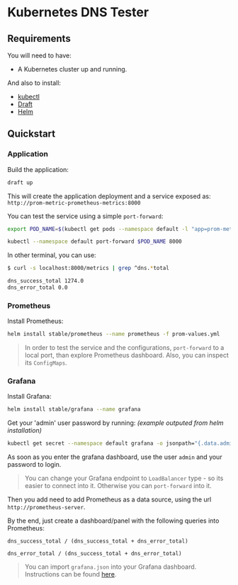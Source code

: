 # Kubernetes DNS Tester

## Requirements

You will need to have:

* A Kubernetes cluster up and running.

And also to install:

* [kubectl](https://kubernetes.io/docs/tasks/tools/install-kubectl/)
* [Draft](https://github.com/azure/draft)
* [Helm](https://docs.helm.sh/using_helm/)

## Quickstart

### Application

Build the application:

```bash
draft up
```

This will create the application deployment and a service exposed as:
`http://prom-metric-prometheus-metrics:8000`

You can test the service using a simple `port-forward`:

```bash
export POD_NAME=$(kubectl get pods --namespace default -l "app=prom-metric-prometheus-metrics" -o jsonpath="{.items[0].metadata.name}")

kubectl --namespace default port-forward $POD_NAME 8000
```

In other terminal, you can use:

```bash
$ curl -s localhost:8000/metrics | grep ^dns.*total

dns_success_total 1274.0
dns_error_total 0.0
```

### Prometheus

Install Prometheus:

```bash
helm install stable/prometheus --name prometheus -f prom-values.yml
```

> In order to test the service and the configurations, `port-forward` to a local port, than explore Prometheus dashboard. Also, you can inspect its `ConfigMaps`.

### Grafana

Install Grafana:

```bash
helm install stable/grafana --name grafana
```

Get your 'admin' user password by running:
*(example outputed from helm installation)*

```bash
kubectl get secret --namespace default grafana -o jsonpath="{.data.admin-password}" | base64 --decode ; echo
```

As soon as you enter the grafana dashboard, use the user `admin` and your password to login.

> You can change your Grafana endpoint to `LoadBalancer` type - so its easier to connect into it. Otherwise you can `port-forward` into it.

Then you add need to add Prometheus as a data source, using the url `http://prometheus-server`.

By the end, just create a dashboard/panel with the following queries into Prometheus:

```grafana
dns_success_total / (dns_success_total + dns_error_total)
```

```grafana
dns_error_total / (dns_success_total + dns_error_total)
```

> You can import `grafana.json` into your Grafana dashboard. Instructions can be found [here](http://docs.grafana.org/reference/export_import/#importing-a-dashboard).
